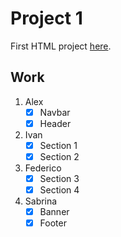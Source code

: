 # Project 1

First HTML project [here](https://themewagon.github.io/jadoo/v1.0.0/).

## Work

1. Alex
    - [x] Navbar
    - [x] Header
2. Ivan
    - [x] Section 1
    - [x] Section 2
3. Federico
    - [x] Section 3
    - [x] Section 4
4. Sabrina
    - [x] Banner
    - [x] Footer
